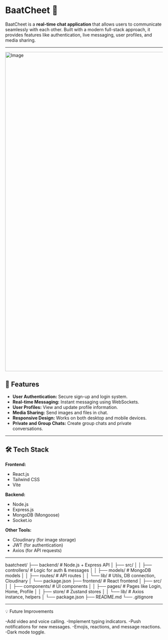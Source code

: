 # BaatCheet 💬

BaatCheet is a **real-time chat application** that allows users to communicate seamlessly with each other. Built with a modern full-stack approach, it provides features like authentication, live messaging, user profiles, and media sharing.

---
<img width="1910" height="1017" alt="Image" src="https://github.com/user-attachments/assets/9988babb-8e73-4b7c-bc22-ea09b341e8e6" />

## 🌟 Features

- **User Authentication:** Secure sign-up and login system.
- **Real-time Messaging:** Instant messaging using WebSockets.
- **User Profiles:** View and update profile information.
- **Media Sharing:** Send images and files in chat.
- **Responsive Design:** Works on both desktop and mobile devices.
- **Private and Group Chats:** Create group chats and private conversations.

---

## 🛠️ Tech Stack

**Frontend:**  
- React.js  
- Tailwind CSS  
- Vite  

**Backend:**  
- Node.js  
- Express.js  
- MongoDB (Mongoose)  
- Socket.io  

**Other Tools:**  
- Cloudinary (for image storage)  
- JWT (for authentication)  
- Axios (for API requests)

---

baatcheet/
├── backend/              # Node.js + Express API
│   ├── src/
│   │   ├── controllers/   # Logic for auth & messages
│   │   ├── models/        # MongoDB models
│   │   ├── routes/        # API routes
│   │   └── lib/           # Utils, DB connection, Cloudinary
│   └── package.json
├── frontend/             # React frontend
│   ├── src/
│   │   ├── components/    # UI components
│   │   ├── pages/         # Pages like Login, Home, Profile
│   │   ├── store/         # Zustand stores
│   │   └── lib/           # Axios instance, helpers
│   └── package.json
├── README.md
└── .gitignore


---


💡 Future Improvements

-Add video and voice calling.
-Implement typing indicators.
-Push notifications for new messages.
-Emojis, reactions, and message reactions.
-Dark mode toggle.
